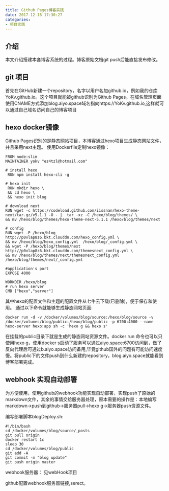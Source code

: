 ```yaml
---
title: Github Pages博客实践
date: 2017-12-18 17:30:27
categories:
- 项目实践
---
```



## 介绍
本文介绍搭建本套博客系统的过程。博客原始文档git push后能直接发布修改。
<!--more-->

## git 项目
首先在GitHub新建一个repository，名字以用户名加github.io，例如我的仓库YoKv.github.io。这个项目就能被github识别为Github Pages。在域名管理页面使用CNAME方式添加blog.aiyo.space域名指向https://YoKv.github.io,这样就可以通过自己域名访问自己的博客项目

## hexo docker镜像
Github Pages识别的是静态网站项目，本博客通过hexo项目生成静态网站文件，并且采用next主题。
使用Dockerfile定制hexo镜像：
```
FROM node:slim
MAINTAINER yokv "ez4tzl@hotmail.com"

# install hexo
 RUN npm install hexo-cli -g

# hexo init
 RUN mkdir hexo \
 && cd hexo \
 && hexo init blog 

# download next 
RUN wget -c https://codeload.github.com/iissnan/hexo-theme-next/tar.gz/v5.1.1 -O - |  tar -xz -C /hexo/blog/themes/ \
&& mv /hexo/blog/themes/hexo-theme-next-5.1.1 /hexo/blog/themes/next
 
# config
RUN wget -P /hexo/blog http://p0vlap8z6.bkt.clouddn.com/hexo_config.yml \
&& mv /hexo/blog/hexo_config.yml  /hexo/blog/_config.yml \
&& wget -P /hexo/blog/themes/next http://p0vlap8z6.bkt.clouddn.com/themesnext_config.yml \
&& mv /hexo/blog/themes/next/themesnext_config.yml   /hexo/blog/themes/next/_config.yml 

#application's port
EXPOSE 4000

WORKDIR /hexo/blog
# run hexo server
CMD ["hexo","server"]
```

其中hexo的配置文件和主题的配置文件从七牛云下载(已删除)，便于保存和使用。
通过以下命令就能够生成静态网站页面:
```
docker run -d -v /docker/volumes/blog/source:/hexo/blog/source -v /docker/volumes/blog/public:/hexo/blog/public -p 6700:4000 --name hexo-server hexo:app sh -c 'hexo g && hexo s'
```

在挂载的public目录下就是生成的静态网站资源文件。docker run 命令也可以只使用hexo g，使用docker s启动了服务可以通过aiyo.space:6700访问到，做了反向代理后可通过b.aiyo.space访问备用,毕竟github国外的问题有可能访问速度慢。将public下的文件push到什么新建的repository，blog.aiyo.space就能看到博客部署完成。

## webhook 实现自动部署
为方便使用，使用github的webhook功能实现自动部署，实现push了原始的markdown文件，其余的事情交给服务器处理，原本需要的操作是：本地编写markdown->push到github->服务器pull->hexo g->服务器push资源文件。

编写部署脚本blogDeploy.sh:

```
#!/bin/bash
cd /docker/volumes/blog/source/_posts
git pull origin
docker restart 1c
sleep 30
cd /docker/volumes/blog/public
git add -A
git commit -m "blog update"
git push origin master
```

webhook服务器：
见webHook项目

github配置webhook服务器链接,serect。
